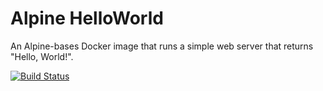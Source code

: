 # Alpine HelloWorld
An Alpine-bases Docker image that runs a simple web server that returns "Hello, World!".

[![Build Status](http://192.168.1.76:8080/job/deploiement/badge/icon)](http://192.168.1.76:8080/job/deploiement/)